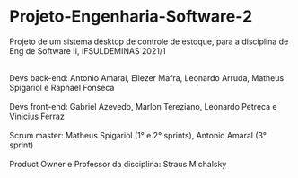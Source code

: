 # Projeto-Engenharia-Software-2

Projeto de um sistema desktop de controle de estoque, para a disciplina de Eng de Software II, IFSULDEMINAS 2021/1

<br/>Devs back-end: Antonio Amaral, Eliezer Mafra, Leonardo Arruda, Matheus Spigariol e Raphael Fonseca<br/>
<br/>Devs front-end: Gabriel Azevedo, Marlon Tereziano, Leonardo Petreca e Vinicius Ferraz<br/>
<br/>Scrum master: Matheus Spigariol (1° e 2° sprints), Antonio Amaral (3° sprint)<br/>
<br/>Product Owner e Professor da disciplina: Straus Michalsky<br/>
